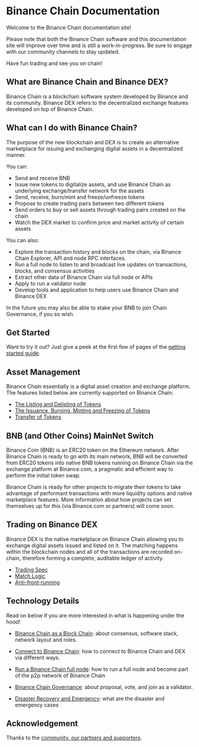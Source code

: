 # Binance Chain Documentation

Welcome to the Binance Chain documentation site!

Please note that both the Binance Chain software and this documentation site will improve over time and is still a work-in-progress. Be sure to engage with our community channels to stay updated.

Have fun trading and see you on chain!

## What are Binance Chain and Binance DEX?

Binance Chain is a blockchain software system developed by Binance and its community.
Binance DEX refers to the decentralized exchange features developed on top of Binance Chain.

## What can I do with Binance Chain?

The purpose of the new blockchain and DEX is to create an alternative marketplace for issuing and exchanging digital assets in a decentralized manner.

You can:

- Send and receive BNB
- Issue new tokens to digitalize assets, and use Binance Chain as underlying exchange/transfer 
network for the assets
- Send, receive, burn/mint and freeze/unfreeze tokens 
- Propose to create trading pairs between two different tokens
- Send orders to buy or sell assets through trading pairs created on the chain
- Watch the DEX market to confirm price and market activity of certain assets

You can also:

- Explore the transaction history and blocks on the chain, via Binance Chain Explorer, API 
and node RPC interfaces.
- Run a full node to listen to and broadcast live updates on transactions, blocks, and consensus activities
- Extract other data of Binance Chain via full node or APIs
- Apply to run a validator node
- Develop tools and application to help users use Binance Chain and Binance DEX

In the future you may also be able to stake your BNB to join Chain Governance, if you so wish.

## Get Started

Want to try it out? Just give a peek at the first few of pages of the [getting started guide](get-started.md).

## Asset Management

Binance Chain essentially is a digital asset creation and exchange platform. The features listed below are currently supported on Binance Chain:

- [The Listing and Delisting of Tokens](list.md)
- [The Issuance, Burning, Minting and Freezing of Tokens](tokens.md)
- [Transfer of Tokens](transfer.md)

## BNB (and Other Coins) MainNet Switch

Binance Coin (BNB) is an ERC20 token on the Ethereum network. After Binance Chain is ready to go with its main network, BNB will be converted from ERC20 tokens into native BNB tokens running on Binance Chain via the exchange platform at Binance.com, a pragmatic and efficient way to perform the initial token swap.

Binance Chain is ready for other projects to migrate their tokens to take advantage of performant transactions with more liquidity options and native marketplace features. More information about how projects can set themselves up for this (via Binance.com or partners) will come soon.

## Trading on Binance DEX

Binance DEX is the native marketplace on Binance Chain allowing you to exchange digital assets issued and listed on it. The matching happens within the blockchain nodes and all of the transactions are recorded on-chain, therefore forming a complete, auditable ledger of activity.

- [Trading Spec](trading-spec.md)
- [Match Logic](match.md)
- [Anti-front-running](anti-frontrun.md)

## Technology Details
Read on below if you are more interested in what is happening under the hood!

- [Binance Chain as a Block Chain](blockchain.md): about consensus, software stack, network layout and roles.

- [Connect to Binance Chain](chain-access.md): how to connect to Binance Chain and DEX via different ways.

- [Run a Binance Chain full node](fullnode.md): how to run a full node and become part of the p2p network of Binance Chain

- [Binance Chain Governance](governance.md): about proposal, vote, and join as a validator.

- [Disaster Recovery and Emergency](recovery.md): what are the disaster and emergency cases

## Acknowledgement
Thanks to the [community, our partners and supporters](acknowledgement.md).
